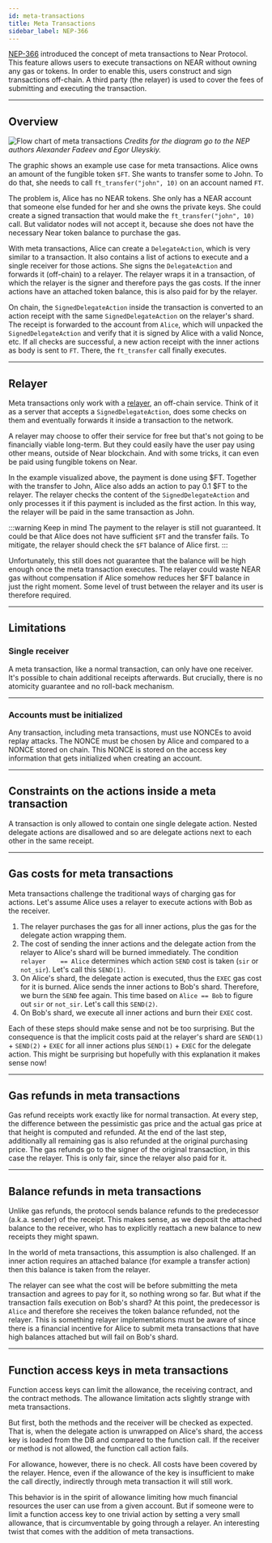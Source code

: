 ```yaml
---
id: meta-transactions
title: Meta Transactions
sidebar_label: NEP-366
---
```


[NEP-366](https://github.com/near/NEPs/pull/366) introduced the concept of meta
transactions to Near Protocol. This feature allows users to execute transactions
on NEAR without owning any gas or tokens. In order to enable this, users
construct and sign transactions off-chain. A third party (the relayer) is used
to cover the fees of submitting and executing the transaction.

---

## Overview

![Flow chart of meta
transactions](https://raw.githubusercontent.com/near/NEPs/003e589e6aba24fc70dd91c9cf7ef0007ca50735/neps/assets/nep-0366/NEP-DelegateAction.png)
_Credits for the diagram go to the NEP authors Alexander Fadeev and Egor
Uleyskiy._

The graphic shows an example use case for meta transactions. Alice owns an
amount of the fungible token `$FT`. She wants to transfer some to John. To do
that, she needs to call `ft_transfer("john", 10)` on an account named `FT`.

The problem is, Alice has no NEAR tokens. She only has a NEAR account that
someone else funded for her and she owns the private keys. She could create a
signed transaction that would make the `ft_transfer("john", 10)` call. But
validator nodes will not accept it, because she does not have the necessary Near
token balance to purchase the gas.

With meta transactions, Alice can create a `DelegateAction`, which is very
similar to a transaction. It also contains a list of actions to execute and a
single receiver for those actions. She signs the `DelegateAction` and forwards
it (off-chain) to a relayer. The relayer wraps it in a transaction, of which the
relayer is the signer and therefore pays the gas costs. If the inner actions
have an attached token balance, this is also paid for by the relayer.

On chain, the `SignedDelegateAction` inside the transaction is converted to an
action receipt with the same `SignedDelegateAction` on the relayer's shard. The
receipt is forwarded to the account from `Alice`, which will unpacked the
`SignedDelegateAction` and verify that it is signed by Alice with a valid Nonce,
etc. If all checks are successful, a new action receipt with the inner actions
as body is sent to `FT`. There, the `ft_transfer` call finally executes.

---

## Relayer

Meta transactions only work with a [relayer](relayers.md), an off-chain service. Think of it as a server that accepts a `SignedDelegateAction`, does some checks on them and eventually forwards it inside a transaction to the network.

A relayer may choose to offer their service for free but that's not going to be
financially viable long-term. But they could easily have the user pay using
other means, outside of Near blockchain. And with some tricks, it can even be
paid using fungible tokens on Near.

In the example visualized above, the payment is done using $FT. Together with
the transfer to John, Alice also adds an action to pay 0.1 $FT to the relayer.
The relayer checks the content of the `SignedDelegateAction` and only processes
it if this payment is included as the first action. In this way, the relayer
will be paid in the same transaction as John.

:::warning Keep in mind
The payment to the relayer is still not guaranteed. It could be that
Alice does not have sufficient `$FT` and the transfer fails. To mitigate, the
relayer should check the `$FT` balance of Alice first.
:::

Unfortunately, this still does not guarantee that the balance will be high
enough once the meta transaction executes. The relayer could waste NEAR gas
without compensation if Alice somehow reduces her $FT balance in just the right
moment. Some level of trust between the relayer and its user is therefore
required.

---

## Limitations

### Single receiver

A meta transaction, like a normal transaction, can only have one receiver. It's
possible to chain additional receipts afterwards. But crucially, there is no
atomicity guarantee and no roll-back mechanism.

<hr class="subsection" />

### Accounts must be initialized

Any transaction, including meta transactions, must use NONCEs to avoid replay
attacks. The NONCE must be chosen by Alice and compared to a NONCE stored on
chain. This NONCE is stored on the access key information that gets initialized
when creating an account.

---

## Constraints on the actions inside a meta transaction

A transaction is only allowed to contain one single delegate action. Nested
delegate actions are disallowed and so are delegate actions next to each other
in the same receipt.

---

## Gas costs for meta transactions

Meta transactions challenge the traditional ways of charging gas for actions.
Let's assume Alice uses a relayer to
execute actions with Bob as the receiver.

1. The relayer purchases the gas for all inner actions, plus the gas for the
   delegate action wrapping them.
2. The cost of sending the inner actions and the delegate action from the
   relayer to Alice's shard will be burned immediately. The condition `relayer    == Alice` determines which action `SEND` cost is taken (`sir` or `not_sir`).
   Let's call this `SEND(1)`.
3. On Alice's shard, the delegate action is executed, thus the `EXEC` gas cost
   for it is burned. Alice sends the inner actions to Bob's shard. Therefore, we
   burn the `SEND` fee again. This time based on `Alice == Bob` to figure out
   `sir` or `not_sir`. Let's call this `SEND(2)`.
4. On Bob's shard, we execute all inner actions and burn their `EXEC` cost.

Each of these steps should make sense and not be too surprising. But the
consequence is that the implicit costs paid at the relayer's shard are
`SEND(1)` + `SEND(2)` + `EXEC` for all inner actions plus `SEND(1)` + `EXEC` for
the delegate action. This might be surprising but hopefully with this
explanation it makes sense now!

---

## Gas refunds in meta transactions

Gas refund receipts work exactly like for normal transaction. At every step, the
difference between the pessimistic gas price and the actual gas price at that
height is computed and refunded. At the end of the last step, additionally all
remaining gas is also refunded at the original purchasing price. The gas refunds
go to the signer of the original transaction, in this case the relayer. This is
only fair, since the relayer also paid for it.

---

## Balance refunds in meta transactions

Unlike gas refunds, the protocol sends balance refunds to the predecessor
(a.k.a. sender) of the receipt. This makes sense, as we deposit the attached
balance to the receiver, who has to explicitly reattach a new balance to new
receipts they might spawn.

In the world of meta transactions, this assumption is also challenged. If an
inner action requires an attached balance (for example a transfer action) then
this balance is taken from the relayer.

The relayer can see what the cost will be before submitting the meta transaction
and agrees to pay for it, so nothing wrong so far. But what if the transaction
fails execution on Bob's shard? At this point, the predecessor is `Alice` and
therefore she receives the token balance refunded, not the relayer. This is
something relayer implementations must be aware of since there is a financial
incentive for Alice to submit meta transactions that have high balances attached
but will fail on Bob's shard.

---

## Function access keys in meta transactions

Function access keys can limit the allowance, the receiving contract, and the
contract methods. The allowance limitation acts slightly strange with meta
transactions.

But first, both the methods and the receiver will be checked as expected. That
is, when the delegate action is unwrapped on Alice's shard, the access key is
loaded from the DB and compared to the function call. If the receiver or method
is not allowed, the function call action fails.

For allowance, however, there is no check. All costs have been covered by the
relayer. Hence, even if the allowance of the key is insufficient to make the call
directly, indirectly through meta transaction it will still work.

This behavior is in the spirit of allowance limiting how much financial
resources the user can use from a given account. But if someone were to limit a
function access key to one trivial action by setting a very small allowance,
that is circumventable by going through a relayer. An interesting twist that
comes with the addition of meta transactions.
